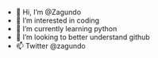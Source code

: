 - 👋 Hi, I’m @Zagundo
- 👀 I’m interested in coding
- 🌱 I’m currently learning python
- 💞️ I’m looking to better understand github
- 📫 Twitter @zagundo

<!---
Zagundo/Zagundo is a ✨ special ✨ repository because its `README.md` (this file) appears on your GitHub profile.
You can click the Preview link to take a look at your changes.
--->
